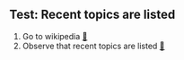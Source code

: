## Test: Recent topics are listed

1. Go to wikipedia [🔗](../steps/go_to_wikipedia.md)
2. Observe that recent topics are listed [🔗](../steps/observe_that_recent_topics_are_listed.md)